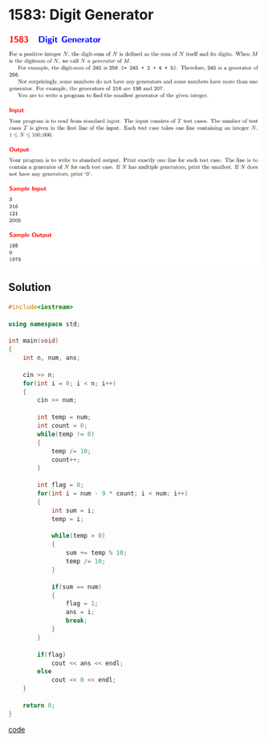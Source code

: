 # 1583: Digit Generator 
![1583: Digit Generator](https://github.com/Offliners/UVa-writeup/blob/main/Problem/unranked/1583/1583.png)

## Solution
```C++
#include<iostream>

using namespace std;

int main(void)
{
	int n, num, ans;
	
	cin >> n;
	for(int i = 0; i < n; i++)
	{
		cin >> num;
		
		int temp = num;
		int count = 0;
		while(temp != 0)
		{
			temp /= 10;
			count++;
		}
		
		int flag = 0;
		for(int i = num - 9 * count; i < num; i++)
		{
			int sum = i;
			temp = i;
			
			while(temp > 0)
			{
				sum += temp % 10;
				temp /= 10;
			}
			
			if(sum == num)
			{
				flag = 1;
				ans = i;
				break;
			}
		}
		
		if(flag)
			cout << ans << endl;
		else
			cout << 0 << endl;
	}
	
	return 0;
}
```
[code](1583.cpp)
